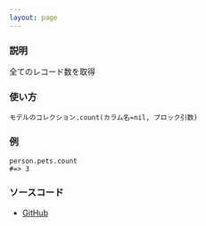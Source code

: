 ```yaml
---
layout: page
---
```


### 説明

全てのレコード数を取得

### 使い方

    モデルのコレクション.count(カラム名=nil, ブロック引数)

### 例

    person.pets.count
    #=> 3

### ソースコード

- [GitHub](https://github.com/rails/rails/blob/984c3ef2775781d47efa9f541ce570daa2434a80/activerecord/lib/active_record/associations/collection_proxy.rb#L731)
